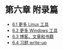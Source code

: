 # 第六章 附录篇

- [6.1 更多 Linux 工具](doc/6.1_Linuxtools.md)
- [6.2 更多 Windows 工具](doc/6.2_wintools.md)
- [6.3 博客、文章和书籍](doc/6.3_books&blogs.md)
- [6.4 习题 write-up](doc/6.4_writeup.md)
